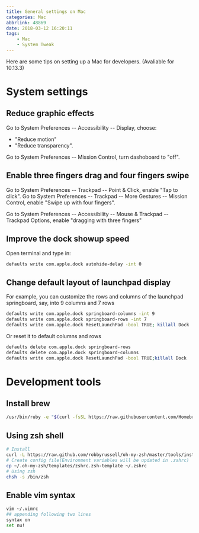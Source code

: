 ```yaml
---
title: General settings on Mac
categories: Mac
abbrlink: 48869
date: 2018-03-12 16:20:11
tags:
    - Mac
    - System Tweak
---
```

Here are some tips on setting up a Mac for developers. (Avaliable for 10.13.3)

# System settings

## Reduce graphic effects

Go to System Preferences -- Accessibility -- Display, choose:

- "Reduce motion"
- "Reduce transparency".

Go to System Preferences -- Mission Control, turn dashoboard to "off".

## Enable three fingers drag and four fingers swipe

Go to System Preferences -- Trackpad -- Point & Click, enable "Tap to click".
Go to System Preferences -- Trackpad -- More Gestures -- Mission Control, enable "Swipe up with four fingers".

Go to System Preferences -- Accessibility -- Mouse & Trackpad -- Trackpad Options, enable "dragging with three fingers"

## Improve the dock showup speed

Open terminal and type in:

```bash
defaults write com.apple.dock autohide-delay -int 0
```

## Change default layout of launchpad display

For example, you can customize the rows and columns of the launchpad springboard, say, into 9 columns and 7 rows 

```bash
defaults write com.apple.dock springboard-columns -int 9
defaults write com.apple.dock springboard-rows -int 7
defaults write com.apple.dock ResetLaunchPad -bool TRUE; killall Dock
```

Or reset it to default columns and rows

```bash
defaults delete com.apple.dock springboard-rows
defaults delete com.apple.dock springboard-columns
defaults write com.apple.dock ResetLaunchPad -bool TRUE;killall Dock
```

# Development tools

## Install brew

```bash
/usr/bin/ruby -e "$(curl -fsSL https://raw.githubusercontent.com/Homebrew/install/master/install)"
```

## Using zsh shell

```bash
# Install
curl -L https://raw.github.com/robbyrussell/oh-my-zsh/master/tools/install.sh | sh
# Create config file(Environment variables will be updated in .zshrc)
cp ~/.oh-my-zsh/templates/zshrc.zsh-template ~/.zshrc
# Using zsh
chsh -s /bin/zsh
```

## Enable vim syntax

```bash
vim ~/.vimrc
## appending following two lines
syntax on
set nu!
```
